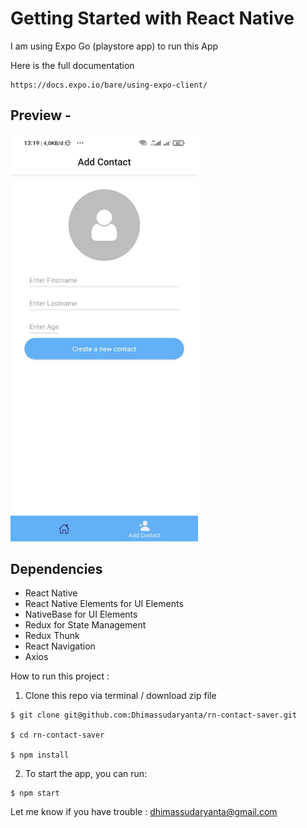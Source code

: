 # Getting Started with React Native

I am using Expo Go (playstore app) to run this App 

Here is the full documentation
``` 
https://docs.expo.io/bare/using-expo-client/
``` 
## Preview - 

<img src="screenshoot/screenshoot.gif" width="300">

## Dependencies
- React Native
- React Native Elements for UI Elements
- NativeBase for UI Elements
- Redux for State Management
- Redux Thunk
- React Navigation
- Axios

How to run this project :

1. Clone this repo via terminal / download zip file

``` 
$ git clone git@github.com:Dhimassudaryanta/rn-contact-saver.git

$ cd rn-contact-saver

$ npm install
```

2. To start the app, you can run:

```
$ npm start
```

Let me know if you have trouble : dhimassudaryanta@gmail.com
